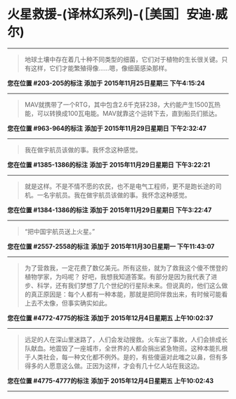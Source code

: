 # 火星救援-(译林幻系列)-(［美国］安迪·威尔)

---

> 地球土壤中存在着几十种不同类型的细菌，它们对于植物的生长很关键。只有这样，它们才能繁殖得像……嗯，像细菌感染那样。

**您在位置 #203-205的标注** **添加于 2015年11月25日星期三 下午4:15:24**

---

> MAV就携带了一个RTG，其中包含2.6千克钚238，大约能产生1500瓦热能，可以转换成100瓦电能。MAV就靠这个运转下去，直到船员们抵达。

**您在位置 #963-964的标注** **添加于 2015年11月29日星期日 下午2:32:47**

---

> 我在做宇航员该做的事。我怀念这种感觉。

**您在位置 #1385-1386的标注** **添加于 2015年11月29日星期日 下午3:22:21**

---

> 就是这样。不是不情不愿的农民，也不是电气工程师，更不是跑长途的司机。一名宇航员。我在做宇航员该做的事。我怀念这种感觉。

**您在位置 #1384-1386的标注** **添加于 2015年11月29日星期日 下午3:22:47**

---

> “把中国宇航员送上火星。”

**您在位置 #2557-2558的标注** **添加于 2015年11月30日星期一 下午11:43:07**

---

> 为了营救我，一定花费了数亿美元。所有这些，就为了救我这个傻不愣登的植物学家，为吗呢？ 好吧，我想我知道答案。有部分是因为我代表了进步、科学，还有我们梦想了几个世纪的行星际未来。但说真的，他们这么做的真正原因是：每个人都有一种本能，那就是把同伴救出来，有时候可能看上去不太像，但事实确实如此。

**您在位置 #4772-4775的标注** **添加于 2015年12月4日星期五 上午10:02:37**

---

> 远足的人在深山里迷路了，人们会发动搜救。火车出了事故，人们会排成长队献血。地震毁了一座城市，全世界的人都会捐出紧急物资。这种本能扎根于人类社会，每一种文化都不例外。是的，有些傻逼对此嗤之以鼻，但有多得多的人愿意这么做。正因为这样，才会有几十亿人站在我这边。

**您在位置 #4775-4777的标注** **添加于 2015年12月4日星期五 上午10:02:43**

---

